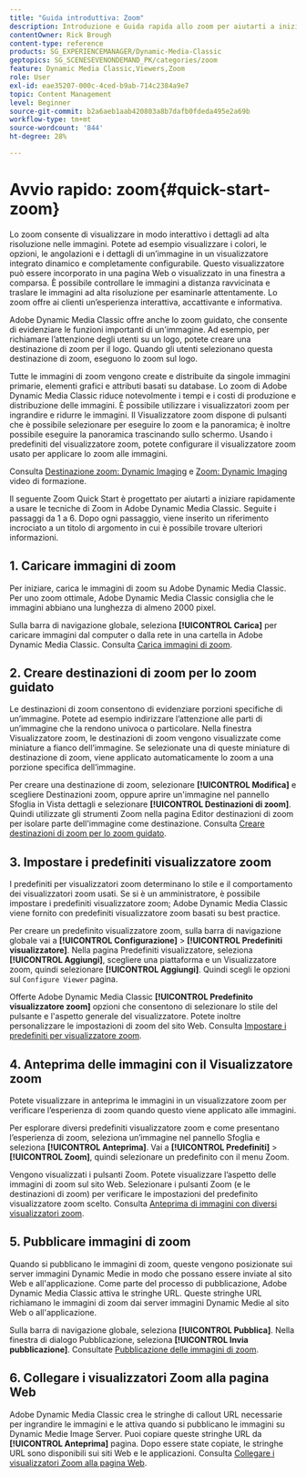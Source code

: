 ```yaml
---
title: "Guida introduttiva: Zoom"
description: Introduzione e Guida rapida allo zoom per aiutarti a iniziare subito a usare lo zoom.
contentOwner: Rick Brough
content-type: reference
products: SG_EXPERIENCEMANAGER/Dynamic-Media-Classic
geptopics: SG_SCENESEVENONDEMAND_PK/categories/zoom
feature: Dynamic Media Classic,Viewers,Zoom
role: User
exl-id: eae35207-000c-4ced-b9ab-714c2384a9e7
topic: Content Management
level: Beginner
source-git-commit: b2a6aeb1aab420803a8b7dafb0fdeda495e2a69b
workflow-type: tm+mt
source-wordcount: '844'
ht-degree: 28%

---
```


# Avvio rapido: zoom{#quick-start-zoom}

Lo zoom consente di visualizzare in modo interattivo i dettagli ad alta risoluzione nelle immagini. Potete ad esempio visualizzare i colori, le opzioni, le angolazioni e i dettagli di un’immagine in un visualizzatore integrato dinamico e completamente configurabile. Questo visualizzatore può essere incorporato in una pagina Web o visualizzato in una finestra a comparsa. È possibile controllare le immagini a distanza ravvicinata e traslare le immagini ad alta risoluzione per esaminarle attentamente. Lo zoom offre ai clienti un’esperienza interattiva, accattivante e informativa.

Adobe Dynamic Media Classic offre anche lo zoom guidato, che consente di evidenziare le funzioni importanti di un&#39;immagine. Ad esempio, per richiamare l’attenzione degli utenti su un logo, potete creare una destinazione di zoom per il logo. Quando gli utenti selezionano questa destinazione di zoom, eseguono lo zoom sul logo.

Tutte le immagini di zoom vengono create e distribuite da singole immagini primarie, elementi grafici e attributi basati su database. Lo zoom di Adobe Dynamic Media Classic riduce notevolmente i tempi e i costi di produzione e distribuzione delle immagini. È possibile utilizzare i visualizzatori zoom per ingrandire e ridurre le immagini. Il Visualizzatore zoom dispone di pulsanti che è possibile selezionare per eseguire lo zoom e la panoramica; è inoltre possibile eseguire la panoramica trascinando sullo schermo. Usando i predefiniti del visualizzatore zoom, potete configurare il visualizzatore zoom usato per applicare lo zoom alle immagini.

Consulta [Destinazione zoom: Dynamic Imaging](https://s7d5.scene7.com/s7viewers/html5/VideoViewer.html?videoserverurl=https://s7d5.scene7.com/is/content/&amp;emailurl=https://s7d5.scene7.com/s7/emailFriend&amp;serverUrl=https://s7d5.scene7.com/is/image/&amp;config=Scene7SharedAssets/Universal_HTML5_Video&amp;contenturl=https://s7d5.scene7.com/skins/&amp;asset=S7tutorials/559_Zoom%20Target%20Tool_converted%20renamed_Dynamic%20Imaging-AVS) e [Zoom: Dynamic Imaging](https://s7d5.scene7.com/s7viewers/html5/VideoViewer.html?videoserverurl=https://s7d5.scene7.com/is/content/&amp;emailurl=https://s7d5.scene7.com/s7/emailFriend&amp;serverUrl=https://s7d5.scene7.com/is/image/&amp;config=Scene7SharedAssets/Universal_HTML5_Video&amp;contenturl=https://s7d5.scene7.com/skins/&amp;asset=S7tutorials/560_Zoom_converted%20renamed_Dynamic%20Imaging-AVS) video di formazione.

Il seguente Zoom Quick Start è progettato per aiutarti a iniziare rapidamente a usare le tecniche di Zoom in Adobe Dynamic Media Classic. Seguite i passaggi da 1 a 6. Dopo ogni passaggio, viene inserito un riferimento incrociato a un titolo di argomento in cui è possibile trovare ulteriori informazioni.

## 1. Caricare immagini di zoom

Per iniziare, carica le immagini di zoom su Adobe Dynamic Media Classic. Per uno zoom ottimale, Adobe Dynamic Media Classic consiglia che le immagini abbiano una lunghezza di almeno 2000 pixel.

Sulla barra di navigazione globale, seleziona **[!UICONTROL Carica]** per caricare immagini dal computer o dalla rete in una cartella in Adobe Dynamic Media Classic. Consulta [Carica immagini di zoom](uploading-zoom-images.md#uploading_zoom_images).

## 2. Creare destinazioni di zoom per lo zoom guidato

Le destinazioni di zoom consentono di evidenziare porzioni specifiche di un’immagine. Potete ad esempio indirizzare l’attenzione alle parti di un’immagine che la rendono univoca o particolare. Nella finestra Visualizzatore zoom, le destinazioni di zoom vengono visualizzate come miniature a fianco dell’immagine. Se selezionate una di queste miniature di destinazione di zoom, viene applicato automaticamente lo zoom a una porzione specifica dell’immagine.

Per creare una destinazione di zoom, selezionare **[!UICONTROL Modifica]** e scegliere Destinazioni zoom, oppure aprire un&#39;immagine nel pannello Sfoglia in Vista dettagli e selezionare **[!UICONTROL Destinazioni di zoom]**. Quindi utilizzate gli strumenti Zoom nella pagina Editor destinazioni di zoom per isolare parte dell&#39;immagine come destinazione. Consulta [Creare destinazioni di zoom per lo zoom guidato](creating-zoom-targets-guided-zoom.md#creating_zoom_targets_for_guided_zoom).

## 3. Impostare i predefiniti visualizzatore zoom

I predefiniti per visualizzatori zoom determinano lo stile e il comportamento dei visualizzatori zoom usati. Se si è un amministratore, è possibile impostare i predefiniti visualizzatore zoom; Adobe Dynamic Media Classic viene fornito con predefiniti visualizzatore zoom basati su best practice.

Per creare un predefinito visualizzatore zoom, sulla barra di navigazione globale vai a **[!UICONTROL Configurazione]** > **[!UICONTROL Predefiniti visualizzatore]**. Nella pagina Predefiniti visualizzatore, seleziona **[!UICONTROL Aggiungi]**, scegliere una piattaforma e un Visualizzatore zoom, quindi selezionare **[!UICONTROL Aggiungi]**. Quindi scegli le opzioni sul `Configure Viewer` pagina.

Offerte Adobe Dynamic Media Classic **[!UICONTROL Predefinito visualizzatore zoom]** opzioni che consentono di selezionare lo stile del pulsante e l&#39;aspetto generale del visualizzatore. Potete inoltre personalizzare le impostazioni di zoom del sito Web. Consulta [Impostare i predefiniti per visualizzatore zoom](setting-zoom-viewer-presets.md#setting_up_zoom_viewer_presets).

## 4. Anteprima delle immagini con il Visualizzatore zoom

Potete visualizzare in anteprima le immagini in un visualizzatore zoom per verificare l’esperienza di zoom quando questo viene applicato alle immagini.

Per esplorare diversi predefiniti visualizzatore zoom e come presentano l’esperienza di zoom, seleziona un’immagine nel pannello Sfoglia e seleziona **[!UICONTROL Anteprima]**. Vai a **[!UICONTROL Predefiniti]** > **[!UICONTROL Zoom]**, quindi selezionare un predefinito con il menu Zoom.

Vengono visualizzati i pulsanti Zoom. Potete visualizzare l’aspetto delle immagini di zoom sul sito Web. Selezionare i pulsanti Zoom (e le destinazioni di zoom) per verificare le impostazioni del predefinito visualizzatore zoom scelto. Consulta [Anteprima di immagini con diversi visualizzatori zoom](previewing-image-assets-different-zoom.md#previewing_image_assets_with_different_zoom_viewers).

## 5. Pubblicare immagini di zoom

Quando si pubblicano le immagini di zoom, queste vengono posizionate sui server immagini Dynamic Medie in modo che possano essere inviate al sito Web e all&#39;applicazione. Come parte del processo di pubblicazione, Adobe Dynamic Media Classic attiva le stringhe URL. Queste stringhe URL richiamano le immagini di zoom dai server immagini Dynamic Medie al sito Web o all&#39;applicazione.

Sulla barra di navigazione globale, seleziona **[!UICONTROL Pubblica]**. Nella finestra di dialogo Pubblicazione, seleziona **[!UICONTROL Invia pubblicazione]**. Consultate [Pubblicazione delle immagini di zoom](publishing-zoom-images.md#publishing_zoom_images).

## 6. Collegare i visualizzatori Zoom alla pagina Web

Adobe Dynamic Media Classic crea le stringhe di callout URL necessarie per ingrandire le immagini e le attiva quando si pubblicano le immagini su Dynamic Medie Image Server. Puoi copiare queste stringhe URL da **[!UICONTROL Anteprima]** pagina. Dopo essere state copiate, le stringhe URL sono disponibili sui siti Web e le applicazioni. Consulta [Collegare i visualizzatori Zoom alla pagina Web](linking-zoom-viewers-web-pages.md#linking_zoom_viewers_to_your_web_pages).
